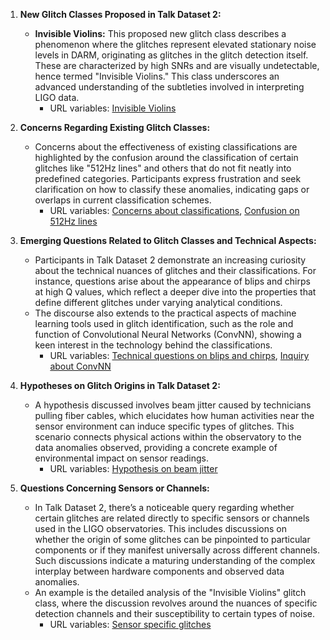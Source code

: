 1. **New Glitch Classes Proposed in Talk Dataset 2:**
   - **Invisible Violins:** This proposed new glitch class describes a phenomenon where the glitches represent elevated stationary noise levels in DARM, originating as glitches in the glitch detection itself. These are characterized by high SNRs and are visually undetectable, hence termed "Invisible Violins." This class underscores an advanced understanding of the subtleties involved in interpreting LIGO data. 
     - URL variables: [Invisible Violins](https://www.zooniverse.org/projects/zooniverse/gravity-spy/talk/328/3430821/)

2. **Concerns Regarding Existing Glitch Classes:**
   - Concerns about the effectiveness of existing classifications are highlighted by the confusion around the classification of certain glitches like "512Hz lines" and others that do not fit neatly into predefined categories. Participants express frustration and seek clarification on how to classify these anomalies, indicating gaps or overlaps in current classification schemes.
     - URL variables: [Concerns about classifications](https://www.zooniverse.org/projects/zooniverse/gravity-spy/talk/328/3430133/), [Confusion on 512Hz lines](https://www.zooniverse.org/projects/zooniverse/gravity-spy/talk/328/3000650/)

3. **Emerging Questions Related to Glitch Classes and Technical Aspects:**
   - Participants in Talk Dataset 2 demonstrate an increasing curiosity about the technical nuances of glitches and their classifications. For instance, questions arise about the appearance of blips and chirps at high Q values, which reflect a deeper dive into the properties that define different glitches under varying analytical conditions.
   - The discourse also extends to the practical aspects of machine learning tools used in glitch identification, such as the role and function of Convolutional Neural Networks (ConvNN), showing a keen interest in the technology behind the classifications.
     - URL variables: [Technical questions on blips and chirps](https://www.zooniverse.org/projects/zooniverse/gravity-spy/talk/328/3426474/), [Inquiry about ConvNN](https://www.zooniverse.org/projects/zooniverse/gravity-spy/talk/328/3426520/)

4. **Hypotheses on Glitch Origins in Talk Dataset 2:**
   - A hypothesis discussed involves beam jitter caused by technicians pulling fiber cables, which elucidates how human activities near the sensor environment can induce specific types of glitches. This scenario connects physical actions within the observatory to the data anomalies observed, providing a concrete example of environmental impact on sensor readings.
     - URL variables: [Hypothesis on beam jitter](https://www.zooniverse.org/projects/zooniverse/gravity-spy/talk/328/3430142/)

5. **Questions Concerning Sensors or Channels:**
   - In Talk Dataset 2, there’s a noticeable query regarding whether certain glitches are related directly to specific sensors or channels used in the LIGO observatories. This includes discussions on whether the origin of some glitches can be pinpointed to particular components or if they manifest universally across different channels. Such discussions indicate a maturing understanding of the complex interplay between hardware components and observed data anomalies.
   - An example is the detailed analysis of the "Invisible Violins" glitch class, where the discussion revolves around the nuances of specific detection channels and their susceptibility to certain types of noise.
     - URL variables: [Sensor specific glitches](https://www.zooniverse.org/projects/zooniverse/gravity-spy/talk/328/3430821/)